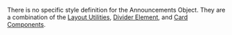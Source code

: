 There is no specific style definition for the Announcements Object. They are a combination of the [Layout Utilities](layouts), [Divider Element](dividers), and [Card Components](card).